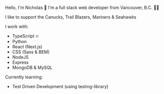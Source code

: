 Hello, I'm Nicholas 👋 I'm a full stack web developer from Vancouver, B.C. 🚵‍♂️ 

I like to support the Canucks, Trail Blazers, Mariners & Seahawks

I work with: 
- TypeScript 🔥
- Python
- React (Next.js)
- CSS (Sass & BEM)
- NodeJS
- Express
- MongoDB & MySQL

Currently learning: 
- Test Driven Development (using testing-library)
